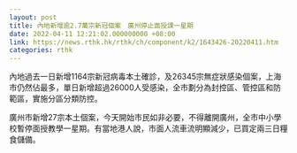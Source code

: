 ```yaml
---
layout: post
title: 內地新增逾2.7萬宗新冠個案　廣州停止面授課一星期
date: 2022-04-11 12:21:02.000000000 +08:00
link: https://news.rthk.hk/rthk/ch/component/k2/1643426-20220411.htm
categories: rthk
---
```


內地過去一日新增1164宗新冠病毒本土確診，及26345宗無症狀感染個案，上海市仍然佔最多，單日新增超過26000人受感染，全市劃分為封控區、管控區和防範區，實施分區分類防控。

廣州市新增27宗本土個案，今天開始市民如非必要，不得離開廣州，全市中小學校暫停面授教學一星期。有當地港人說，市面人流車流明顯減少，已買定兩三日糧食儲備。
